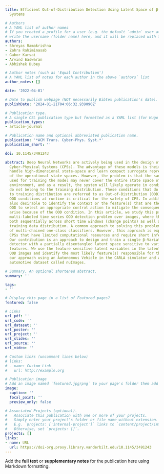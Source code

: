 ```yaml
---
title: Efficient Out-of-Distribution Detection Using Latent Space of β-VAE for Cyber-Physical
  Systems

# Authors
# A YAML list of author names
# If you created a profile for a user (e.g. the default `admin` user at `content/authors/admin/`), 
# write the username (folder name) here, and it will be replaced with their full name and linked to their profile.
authors:
- Shreyas Ramakrishna
- Zahra Rahiminasab
- Gabor Karsai
- Arvind Easwaran
- Abhishek Dubey

# Author notes (such as 'Equal Contribution')
# A YAML list of notes for each author in the above `authors` list
author_notes: []

date: '2022-04-01'

# Date to publish webpage (NOT necessarily Bibtex publication's date).
publishDate: '2024-01-21T04:06:32.939090Z'

# Publication type.
# A single CSL publication type but formatted as a YAML list (for Hugo requirements).
publication_types:
- article-journal

# Publication name and optional abbreviated publication name.
publication: '*ACM Trans. Cyber-Phys. Syst.*'
publication_short: ''

doi: 10.1145/3491243

abstract: Deep Neural Networks are actively being used in the design of autonomous
  Cyber-Physical Systems (CPSs). The advantage of these models is their ability to
  handle high-dimensional state-space and learn compact surrogate representations
  of the operational state spaces. However, the problem is that the sampled observations
  used for training the model may never cover the entire state space of the physical
  environment, and as a result, the system will likely operate in conditions that
  do not belong to the training distribution. These conditions that do not belong
  to training distribution are referred to as Out-of-Distribution (OOD). Detecting
  OOD conditions at runtime is critical for the safety of CPS. In addition, it is
  also desirable to identify the context or the feature(s) that are the source of
  OOD to select an appropriate control action to mitigate the consequences that may
  arise because of the OOD condition. In this article, we study this problem as a
  multi-labeled time series OOD detection problem over images, where the OOD is defined
  both sequentially across short time windows (change points) as well as across the
  training data distribution. A common approach to solving this problem is the use
  of multi-chained one-class classifiers. However, this approach is expensive for
  CPSs that have limited computational resources and require short inference times.
  Our contribution is an approach to design and train a single β-Variational Autoencoder
  detector with a partially disentangled latent space sensitive to variations in image
  features. We use the feature sensitive latent variables in the latent space to detect
  OOD images and identify the most likely feature(s) responsible for the OOD. We demonstrate
  our approach using an Autonomous Vehicle in the CARLA simulator and a real-world
  automotive dataset called nuImages.

# Summary. An optional shortened abstract.
summary: ''

tags:
- ''

# Display this page in a list of Featured pages?
featured: false

# Links
url_pdf: ''
url_code: ''
url_dataset: ''
url_poster: ''
url_project: ''
url_slides: ''
url_source: ''
url_video: ''

# Custom links (uncomment lines below)
# links:
# - name: Custom Link
#   url: http://example.org

# Publication image
# Add an image named `featured.jpg/png` to your page's folder then add a caption below.
image:
  caption: ''
  focal_point: ''
  preview_only: false

# Associated Projects (optional).
#   Associate this publication with one or more of your projects.
#   Simply enter your project's folder or file name without extension.
#   E.g. `projects: ['internal-project']` links to `content/project/internal-project/index.md`.
#   Otherwise, set `projects: []`.
projects: []
links:
- name: URL
  url: https://doi-org.proxy.library.vanderbilt.edu/10.1145/3491243
---
```


Add the **full text** or **supplementary notes** for the publication here using Markdown formatting.
